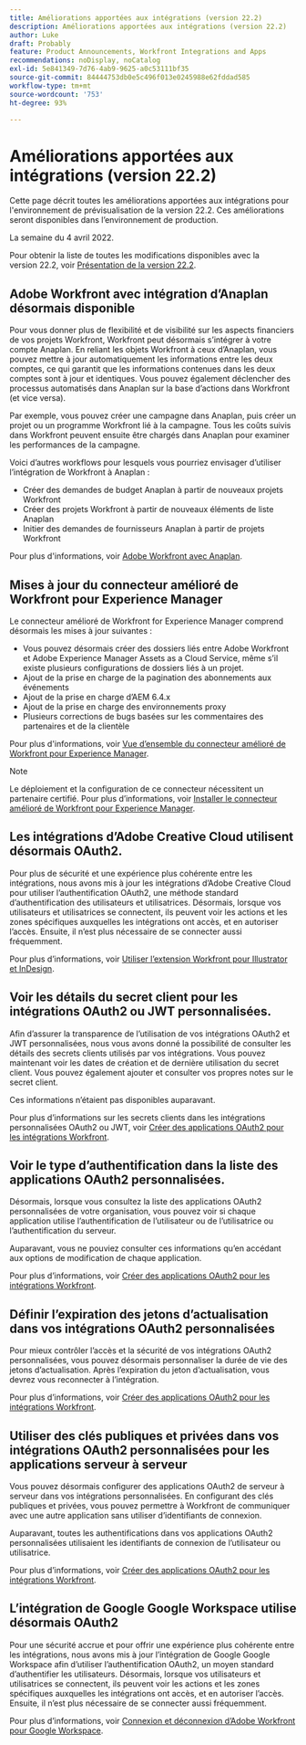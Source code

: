 ```yaml
---
title: Améliorations apportées aux intégrations (version 22.2)
description: Améliorations apportées aux intégrations (version 22.2)
author: Luke
draft: Probably
feature: Product Announcements, Workfront Integrations and Apps
recommendations: noDisplay, noCatalog
exl-id: 5e841349-7d76-4ab9-9625-a0c53111bf35
source-git-commit: 84444753db0e5c496f013e0245988e62fddad585
workflow-type: tm+mt
source-wordcount: '753'
ht-degree: 93%

---
```


# Améliorations apportées aux intégrations (version 22.2)

Cette page décrit toutes les améliorations apportées aux intégrations pour l&#39;environnement de prévisualisation de la version 22.2. Ces améliorations seront disponibles dans l’environnement de production.

<!--
<MadCap:conditionalText data-mc-conditions="QuicksilverOrClassic.Draft mode">
in January 2022
</MadCap:conditionalText>
-->

La semaine du 4 avril 2022.

Pour obtenir la liste de toutes les modifications disponibles avec la version 22.2, voir [Présentation de la version 22.2](../../../product-announcements/product-releases/22.2-release-activity/22-2-release-overview.md).

## Adobe Workfront avec intégration d’Anaplan désormais disponible

Pour vous donner plus de flexibilité et de visibilité sur les aspects financiers de vos projets Workfront, Workfront peut désormais s’intégrer à votre compte Anaplan. En reliant les objets Workfront à ceux d’Anaplan, vous pouvez mettre à jour automatiquement les informations entre les deux comptes, ce qui garantit que les informations contenues dans les deux comptes sont à jour et identiques.
Vous pouvez également déclencher des processus automatisés dans Anaplan sur la base d’actions dans Workfront (et vice versa).

Par exemple, vous pouvez créer une campagne dans Anaplan, puis créer un projet ou un programme Workfront lié à la campagne. Tous les coûts suivis dans Workfront peuvent ensuite être chargés dans Anaplan pour examiner les performances de la campagne.

Voici d’autres workflows pour lesquels vous pourriez envisager d’utiliser l’intégration de Workfront à Anaplan :

* Créer des demandes de budget Anaplan à partir de nouveaux projets Workfront
* Créer des projets Workfront à partir de nouveaux éléments de liste Anaplan
* Initier des demandes de fournisseurs Anaplan à partir de projets Workfront

Pour plus d&#39;informations, voir [Adobe Workfront avec Anaplan](../../../workfront-integrations-and-apps/adobe-workfront-with-anaplan/anaplan-integration.md).

## Mises à jour du connecteur amélioré de Workfront pour Experience Manager

Le connecteur amélioré de Workfront for Experience Manager comprend désormais les mises à jour suivantes :

* Vous pouvez désormais créer des dossiers liés entre Adobe Workfront et Adobe Experience Manager Assets as a Cloud Service, même s’il existe plusieurs configurations de dossiers liés à un projet.
* Ajout de la prise en charge de la pagination des abonnements aux événements
* Ajout de la prise en charge d’AEM 6.4.x
* Ajout de la prise en charge des environnements proxy
* Plusieurs corrections de bugs basées sur les commentaires des partenaires et de la clientèle

Pour plus d&#39;informations, voir [Vue d’ensemble du connecteur amélioré de Workfront pour Experience Manager](../../../documents/workfront-and-experience-manager-integrations/workfront-for-experience-manager-enhanced-connector/workfront-aem-enhanced-connector-overview.md).

>[!NOTE]
>
>Le déploiement et la configuration de ce connecteur nécessitent un partenaire certifié. Pour plus d’informations, voir [Installer le connecteur amélioré de Workfront pour Experience Manager](https://experienceleague.adobe.com/docs/experience-manager-cloud-service/content/assets/integrations/workfront-connector-install.html?lang=fr#).

## Les intégrations d’Adobe Creative Cloud utilisent désormais OAuth2.

Pour plus de sécurité et une expérience plus cohérente entre les intégrations, nous avons mis à jour les intégrations d’Adobe Creative Cloud pour utiliser l’authentification OAuth2, une méthode standard d’authentification des utilisateurs et utilisatrices. Désormais, lorsque vos utilisateurs et utilisatrices se connectent, ils peuvent voir les actions et les zones spécifiques auxquelles les intégrations ont accès, et en autoriser l’accès. Ensuite, il n’est plus nécessaire de se connecter aussi fréquemment.

Pour plus d’informations, voir [Utiliser l’extension Workfront pour Illustrator et InDesign](../../../documents/workfront-for-adobe-creative-cloud/use-wf-adobe-cc.md).

## Voir les détails du secret client pour les intégrations OAuth2 ou JWT personnalisées.

Afin d’assurer la transparence de l’utilisation de vos intégrations OAuth2 et JWT personnalisées, nous vous avons donné la possibilité de consulter les détails des secrets clients utilisés par vos intégrations. Vous pouvez maintenant voir les dates de création et de dernière utilisation du secret client. Vous pouvez également ajouter et consulter vos propres notes sur le secret client.

Ces informations n’étaient pas disponibles auparavant.

Pour plus d’informations sur les secrets clients dans les intégrations personnalisées OAuth2 ou JWT, voir [Créer des applications OAuth2 pour les intégrations Workfront](../../../administration-and-setup/configure-integrations/create-oauth-application.md).

## Voir le type d’authentification dans la liste des applications OAuth2 personnalisées.

Désormais, lorsque vous consultez la liste des applications OAuth2 personnalisées de votre organisation, vous pouvez voir si chaque application utilise l’authentification de l’utilisateur ou de l’utilisatrice ou l’authentification du serveur.

Auparavant, vous ne pouviez consulter ces informations qu’en accédant aux options de modification de chaque application.

Pour plus d’informations, voir [Créer des applications OAuth2 pour les intégrations Workfront](../../../administration-and-setup/configure-integrations/create-oauth-application.md).

## Définir l’expiration des jetons d’actualisation dans vos intégrations OAuth2 personnalisées

Pour mieux contrôler l’accès et la sécurité de vos intégrations OAuth2 personnalisées, vous pouvez désormais personnaliser la durée de vie des jetons d’actualisation. Après l’expiration du jeton d’actualisation, vous devrez vous reconnecter à l’intégration.

Pour plus d’informations, voir [Créer des applications OAuth2 pour les intégrations Workfront](../../../administration-and-setup/configure-integrations/create-oauth-application.md).

## Utiliser des clés publiques et privées dans vos intégrations OAuth2 personnalisées pour les applications serveur à serveur

Vous pouvez désormais configurer des applications OAuth2 de serveur à serveur dans vos intégrations personnalisées. En configurant des clés publiques et privées, vous pouvez permettre à Workfront de communiquer avec une autre application sans utiliser d’identifiants de connexion.

Auparavant, toutes les authentifications dans vos applications OAuth2 personnalisées utilisaient les identifiants de connexion de l’utilisateur ou utilisatrice.

Pour plus d’informations, voir [Créer des applications OAuth2 pour les intégrations Workfront](../../../administration-and-setup/configure-integrations/create-oauth-application.md).

## L’intégration de Google Google Workspace utilise désormais OAuth2

Pour une sécurité accrue et pour offrir une expérience plus cohérente entre les intégrations, nous avons mis à jour l’intégration de Google Google Workspace afin d’utiliser l’authentification OAuth2, un moyen standard d’authentifier les utilisateurs. Désormais, lorsque vos utilisateurs et utilisatrices se connectent, ils peuvent voir les actions et les zones spécifiques auxquelles les intégrations ont accès, et en autoriser l’accès. Ensuite, il n’est plus nécessaire de se connecter aussi fréquemment.

Pour plus d’informations, voir [Connexion et déconnexion d’Adobe Workfront pour Google Workspace](../../../workfront-integrations-and-apps/workfront-for-g-suite/log-in-and-out-wf-for-gsuite.md).
